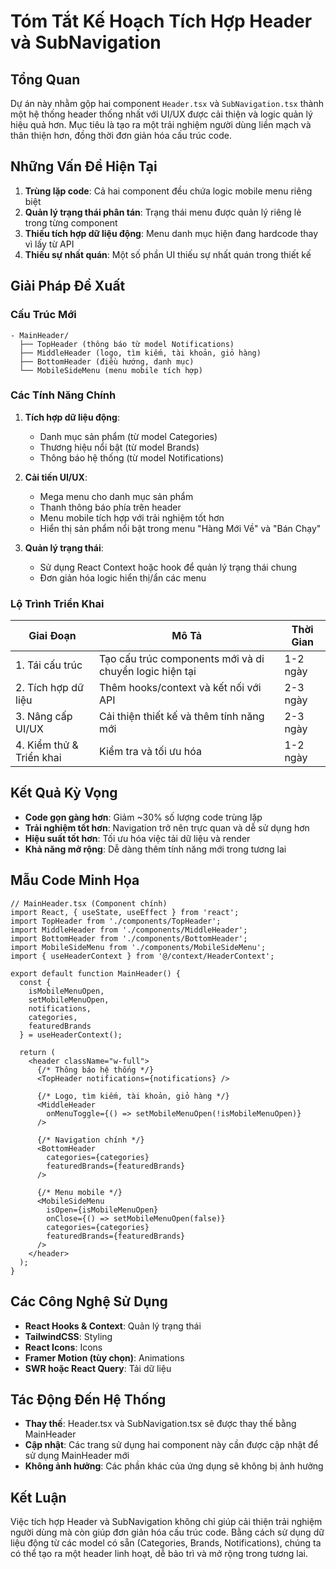 # Tóm Tắt Kế Hoạch Tích Hợp Header và SubNavigation

## Tổng Quan

Dự án này nhằm gộp hai component `Header.tsx` và `SubNavigation.tsx` thành một hệ thống header thống nhất với UI/UX được cải thiện và logic quản lý hiệu quả hơn. Mục tiêu là tạo ra một trải nghiệm người dùng liền mạch và thân thiện hơn, đồng thời đơn giản hóa cấu trúc code.

## Những Vấn Đề Hiện Tại

1. **Trùng lặp code**: Cả hai component đều chứa logic mobile menu riêng biệt
2. **Quản lý trạng thái phân tán**: Trạng thái menu được quản lý riêng lẻ trong từng component
3. **Thiếu tích hợp dữ liệu động**: Menu danh mục hiện đang hardcode thay vì lấy từ API
4. **Thiếu sự nhất quán**: Một số phần UI thiếu sự nhất quán trong thiết kế

## Giải Pháp Đề Xuất

### Cấu Trúc Mới

```
- MainHeader/
  ├── TopHeader (thông báo từ model Notifications)
  ├── MiddleHeader (logo, tìm kiếm, tài khoản, giỏ hàng)
  ├── BottomHeader (điều hướng, danh mục)
  └── MobileSideMenu (menu mobile tích hợp)
```

### Các Tính Năng Chính

1. **Tích hợp dữ liệu động**:
   - Danh mục sản phẩm (từ model Categories)
   - Thương hiệu nổi bật (từ model Brands)
   - Thông báo hệ thống (từ model Notifications)

2. **Cải tiến UI/UX**:
   - Mega menu cho danh mục sản phẩm
   - Thanh thông báo phía trên header
   - Menu mobile tích hợp với trải nghiệm tốt hơn
   - Hiển thị sản phẩm nổi bật trong menu "Hàng Mới Về" và "Bán Chạy"

3. **Quản lý trạng thái**: 
   - Sử dụng React Context hoặc hook để quản lý trạng thái chung
   - Đơn giản hóa logic hiển thị/ẩn các menu

### Lộ Trình Triển Khai

| Giai Đoạn | Mô Tả | Thời Gian |
|-----------|-------|-----------|
| 1. Tái cấu trúc | Tạo cấu trúc components mới và di chuyển logic hiện tại | 1-2 ngày |
| 2. Tích hợp dữ liệu | Thêm hooks/context và kết nối với API | 2-3 ngày |
| 3. Nâng cấp UI/UX | Cải thiện thiết kế và thêm tính năng mới | 2-3 ngày |
| 4. Kiểm thử & Triển khai | Kiểm tra và tối ưu hóa | 1-2 ngày |

## Kết Quả Kỳ Vọng

- **Code gọn gàng hơn**: Giảm ~30% số lượng code trùng lặp
- **Trải nghiệm tốt hơn**: Navigation trở nên trực quan và dễ sử dụng hơn
- **Hiệu suất tốt hơn**: Tối ưu hóa việc tải dữ liệu và render
- **Khả năng mở rộng**: Dễ dàng thêm tính năng mới trong tương lai

## Mẫu Code Minh Họa

```tsx
// MainHeader.tsx (Component chính)
import React, { useState, useEffect } from 'react';
import TopHeader from './components/TopHeader';
import MiddleHeader from './components/MiddleHeader';
import BottomHeader from './components/BottomHeader';
import MobileSideMenu from './components/MobileSideMenu';
import { useHeaderContext } from '@/context/HeaderContext';

export default function MainHeader() {
  const { 
    isMobileMenuOpen, 
    setMobileMenuOpen,
    notifications,
    categories,
    featuredBrands
  } = useHeaderContext();

  return (
    <header className="w-full">
      {/* Thông báo hệ thống */}
      <TopHeader notifications={notifications} />
      
      {/* Logo, tìm kiếm, tài khoản, giỏ hàng */}
      <MiddleHeader 
        onMenuToggle={() => setMobileMenuOpen(!isMobileMenuOpen)} 
      />
      
      {/* Navigation chính */}
      <BottomHeader 
        categories={categories}
        featuredBrands={featuredBrands}
      />
      
      {/* Menu mobile */}
      <MobileSideMenu 
        isOpen={isMobileMenuOpen} 
        onClose={() => setMobileMenuOpen(false)}
        categories={categories}
        featuredBrands={featuredBrands}
      />
    </header>
  );
}
```

## Các Công Nghệ Sử Dụng

- **React Hooks & Context**: Quản lý trạng thái
- **TailwindCSS**: Styling
- **React Icons**: Icons
- **Framer Motion (tùy chọn)**: Animations
- **SWR hoặc React Query**: Tải dữ liệu

## Tác Động Đến Hệ Thống

- **Thay thế**: Header.tsx và SubNavigation.tsx sẽ được thay thế bằng MainHeader
- **Cập nhật**: Các trang sử dụng hai component này cần được cập nhật để sử dụng MainHeader mới
- **Không ảnh hưởng**: Các phần khác của ứng dụng sẽ không bị ảnh hưởng

## Kết Luận

Việc tích hợp Header và SubNavigation không chỉ giúp cải thiện trải nghiệm người dùng mà còn giúp đơn giản hóa cấu trúc code. Bằng cách sử dụng dữ liệu động từ các model có sẵn (Categories, Brands, Notifications), chúng ta có thể tạo ra một header linh hoạt, dễ bảo trì và mở rộng trong tương lai. 